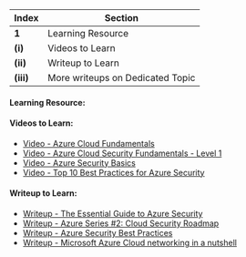 Index | Section
---   | ---
**1** | Learning Resource
**(i)** | Videos to Learn
**(ii)** | Writeup to Learn
**(iii)** | More writeups on Dedicated Topic



#### Learning Resource:


#### Videos to Learn:

  * [Video - Azure Cloud Fundamentals](https://www.youtube.com/watch?v=bTAXT4tglYg&ab_channel=INFOSECTRAIN)
  * [Video - Azure Cloud Security Fundamentals - Level 1](https://www.youtube.com/watch?v=7jUSFpsKj1E&ab_channel=CloudSecurityPodcast)
  * [Video - Azure Security Basics](https://www.youtube.com/watch?v=YskZ3WcK2jM&ab_channel=MicrosoftTechCommunity)
  * [Video - Top 10 Best Practices for Azure Security](https://www.youtube.com/watch?v=g0hgtxBDZVE&ab_channel=MicrosoftSecurity)

  

#### Writeup to Learn:

  * [Writeup - The Essential Guide to Azure Security](https://medium.com/@xenonstack/the-essential-guide-to-azure-security-be9371c81cdf)
  * [Writeup - Azure Series #2: Cloud Security Roadmap](https://medium.com/geekculture/azure-series-2-cloud-security-roadmap-697ad93c425f)
  * [Writeup - Azure Security Best Practices](https://medium.com/@ryanemaqsoftware/azure-security-best-practices-f49fbef8e0eb)
  * [Writeup - Microsoft Azure Cloud networking in a nutshell](https://chanakaudaya.medium.com/microsoft-azure-cloud-networking-in-a-nutshell-b5ba95fe5e63)
